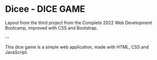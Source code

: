 # Dicee - DICE GAME

Layout from the third project from the Complete 2022 Web Development Bootcamp, improved with CSS and Bootstrap.

--

This dice game is a simple web application, made with HTML, CSS and JavaScript.

